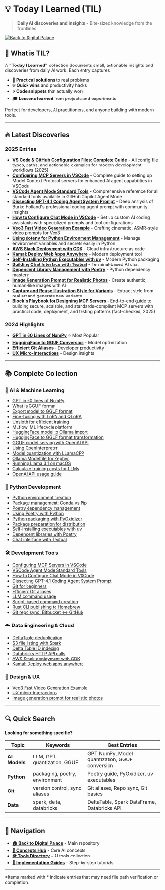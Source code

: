 # 💡 Today I Learned (TIL)

> **Daily AI discoveries and insights** - Bite-sized knowledge from the frontlines

[![Back to Digital Palace](https://img.shields.io/badge/←%20Back%20to-Digital%20Palace-blue?style=for-the-badge)](../../README.md)

## 🎯 What is TIL?

A **"Today I Learned"** collection documents small, actionable insights and discoveries from daily AI work. Each entry captures:

- **🔧 Practical solutions** to real problems
- **💡 Quick wins** and productivity hacks  
- **⚡ Code snippets** that actually work
- **🎓 Lessons learned** from projects and experiments

Perfect for developers, AI practitioners, and anyone building with modern tools.

---

## 🔥 Latest Discoveries


### 2025 Entries
- **[VS Code & GitHub Configuration Files: Complete Guide](2025-07-09-vscode-github-configuration-files.md)** - All config file types, paths, and actionable examples for modern development workflows (2025)
- **[Configuring MCP Servers in VSCode](2025-01-09-vscode-mcp-server-configuration.md)** - Complete guide to setting up Model Context Protocol servers for enhanced AI agent capabilities in VSCode
- **[VSCode Agent Mode Standard Tools](2025-01-09-vscode-agent-mode-standard-tools.md)** - Comprehensive reference for all standard tools available in GitHub Copilot Agent Mode
- **[Dissecting GPT-4.1 Coding Agent System Prompt](2025-07-09-dissecting-gpt4-coding-agent-prompt.md)** - Deep analysis of Burke Holland's professional coding agent prompt with community insights
- **[How to Configure Chat Mode in VSCode](2025-07-09-vscode-chat-mode-configuration.md)** - Set up custom AI coding assistants with specialized prompts and tool configurations
- **[Veo3 Fast Video Generation Example](2025-07-07-veo3-fast.md)** - Crafting cinematic, ASMR-style video prompts for Veo3
- **[Using dotenv for Python Environment Management](2025-07-05-dotenv-usage.md)** - Manage environment variables and secrets easily in Python
- **[AWS Stack Deployment with CDK](2025-01-14-deploy-an-aws-stack-with-cdk.md)** - Cloud infrastructure as code
- **[Kamal: Deploy Web Apps Anywhere](2025-01-14-kamal-deploy-web-app-anywere.md)** - Modern deployment tool
- **[Self-Installing Python Executables with uv](2025-01-24-self-installing-python-executables-with-uv.md)** - Modern Python packaging
- **[Building Chat Interface with Textual](2025-01-24-building-a-chat-interface-using-textual.md)** - Terminal-based AI chat
- **[Dependent Library Management with Poetry](2025-01-29-dependant-library-with-poetry.md)** - Python dependency mastery
- **[Image Generation Prompt for Realistic Photos](2025-07-03-image-generation-realistic.md)** - Create authentic, human-like images with AI
- **[Capture and Reuse Illustration Style for Variants](2025-07-03-capture-illustration-style.md)** - Extract style from real art and generate new variants
- **[Block's Playbook for Designing MCP Servers](2025-07-07-blocks-mcp-server-playbook.md)** - End-to-end guide to building secure, scalable, and standards-compliant MCP servers with practical code, deployment, and testing patterns (fact-checked, 2025)

### 2024 Highlights  
- **[GPT in 60 Lines of NumPy](2024-02-26-gpt_60_lines_of_code.md)** ⭐ Most Popular
- **[HuggingFace to GGUF Conversion](2024-03-04%20how_to_transform_a_huggingface_model_to_gguf.md)** - Model optimization
- **[Efficient Git Aliases](2024-07-27-git-alias.md)** - Developer productivity
- **[UX Micro-Interactions](2024-08-07_ux_micro_interractions.md)** - Design insights

---

## 📚 Complete Collection

### 🤖 AI & Machine Learning
- [GPT in 60 lines of NumPy](2024-02-26-gpt_60_lines_of_code.md)
- [What is GGUF format](2024-01-03%20What%20is%20GGUF.md)
- [Export model to GGUF format](2024-02-25-how_to_export_a_model_to_gguf.md)
- [Fine-tuning with LoRA and QLoRA](2024-02-26%20How%20to%20fine%20tune%20a%20model%20with%20Lora%20and%20QLora.md)
- [Unsloth for efficient training](2024-02-28%20unsloth.md)
- [MLflow: ML lifecycle platform](./mlfow/README.md)
- [HuggingFace model to Ollama import](2024-03-02%20ollama_import_model.md)
- [HuggingFace to GGUF format transformation](2024-03-04%20how_to_transform_a_huggingface_model_to_gguf.md)
- [GGUF model serving with OpenAI API](2024-03-04%20llama_cpp_gguf_openai_server.md)
- [Using OpenInterpreter](2024-03-13%20how_to_use_openinterpreter.md)
- [Model quantization with LLamaCPP](2024-03-18-%20how_quantize_a_model_with_lamacpp.md)
- [Ollama Modelfile for Zephyr](2024-03-21_modelfile_zephyr.md)
- [Running Llama 3.1 on macOS](2024-07-31-running_a_llama_model_3_1_from_lama_cpp_on_mac_os.md)
- [Calculate training costs for LLMs](./how_to_calulate_price_to_train_a_large_model/how_to_calculate_price_to_train_a_llm.md)
- [OpenAI API usage guide](./openai_api/README.md)

### 🐍 Python Development
- [Python environment creation](./how_to_create_a_python_env/README.md)
- [Package management: Conda vs Pip](./package_management_conda_and_pip/README.md)
- [Poetry dependency management](./poetry_a_python_best_friend/README.md)
- [Using Poetry with Python](2024-02-27%20use-poetry-with-python.md)
- [Python packaging with PyOxidizer](2024-02-05%20PyOxidizer.md)
- [Package preparation for distribution](2024-03-19%20how_to_prepare_a_package_for_distribution.md)
- [Self-installing executables with uv](2025-01-24-self-installing-python-executables-with-uv.md)
- [Dependent libraries with Poetry](2025-01-29-dependant-library-with-poetry.md)
- [Chat interface with Textual](2025-01-24-building-a-chat-interface-using-textual.md)

### 🛠️ Development Tools
- [Configuring MCP Servers in VSCode](2025-01-09-vscode-mcp-server-configuration.md)
- [VSCode Agent Mode Standard Tools](2025-01-09-vscode-agent-mode-standard-tools.md)
- [How to Configure Chat Mode in VSCode](2025-07-09-vscode-chat-mode-configuration.md)
- [Dissecting GPT-4.1 Coding Agent System Prompt](2025-07-09-dissecting-gpt4-coding-agent-prompt.md)
- [Git for beginners](git/git.md)
- [Efficient Git aliases](2024-07-27-git-alias.md)
- [LLM command usage](2024-03-03%20how_to_use_llm_command.md)
- [Script-based command creation](2024-03-18%20how_to_create_a_script_based_command.md)
- [Rust CLI publishing to Homebrew](2024-04-14_how_to_publish_to_homebrew.md)
- [Git repo sync: Bitbucket ↔ GitHub](2024-09-13-bitbucket-syncc.md)

### ☁️ Data Engineering & Cloud
- [DeltaTable deduplication](2024-03-05%20how_to_deduplicate_a_delta_table.md.md)
- [S3 file listing with Spark](2024-03-05%20how_list_s3_efficiently_using_spark.md)
- [Delta Table ID indexing](2024-03-07%20create_index_ids_in_delta_table.md)
- [Databricks HTTP API calls](2024-07-30-call_http_api_from_databricks_notebook.md)
- [AWS Stack deployment with CDK](2025-01-14-deploy-an-aws-stack-with-cdk.md)
- [Kamal: Deploy web apps anywhere](2025-01-14-kamal-deploy-web-app-anywere.md)

### 🎨 Design & UX
- [Veo3 Fast Video Generation Example](2025-07-07-veo3-fast.md)
- [UX micro-interactions](2024-08-07_ux_micro_interractions.md)
- [Image generation prompt for realistic photos](2025-07-03-image-generation-realistic.md)

---

## 🔍 Quick Search

**Looking for something specific?**

| **Topic** | **Keywords** | **Best Entries** |
|-----------|------------|------------------|
| **AI Models** | LLM, GPT, quantization, GGUF | GPT NumPy, Model quantization, GGUF conversion |
| **Python** | packaging, poetry, environment | Poetry guide, PyOxidizer, uv executables |
| **Git** | version control, sync, aliases | Git aliases, Repo sync, Git basics |
| **Data** | spark, delta, databricks | DeltaTable, Spark DataFrame, Databricks API |

---

## 🚀 Navigation

- **[🏠 Back to Digital Palace](../../README.md)** - Main repository
- **[🧩 Concepts Hub](../../concepts/README.md)** - Core AI concepts  
- **[🛠️ Tools Directory](../../tools/ai-tools-master-directory.md)** - AI tools collection
- **[🎯 Implementation Guides](../../guides/goal-oriented-guides.md)** - Step-by-step tutorials

---

*Items marked with * indicate entries that may need file path verification or completion.


